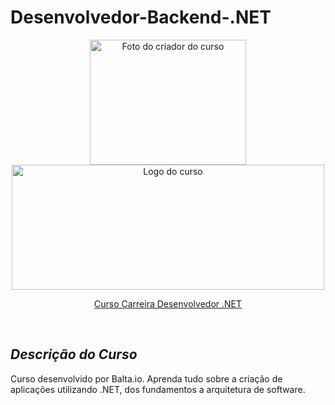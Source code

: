 # Desenvolvedor-Backend-.NET

<p align="center">
  <img src="https://mvp.microsoft.com/en-us/PublicProfile/Photo/5000060" alt="Foto do criador do curso" width="250" height="200"/>
  <img src="https://d335luupugsy2.cloudfront.net/images%2Flanding_page%2F617411%2Fbalta.io.png" alt="Logo do curso" width="500" height="200"/>
</p>
<link rel="stylesheet" type="text/css" href="/readmeStyle/style.css">
<p align="center">
  <a href="https://balta.io/carreiras/desenvolvedor-backend-dotnet" class="button">Curso Carreira Desenvolvedor .NET</a>
</p>

<br>

## _Descrição do Curso_

Curso desenvolvido por Balta.io. Aprenda tudo sobre a criação de aplicações utilizando .NET, dos fundamentos a arquitetura de software.